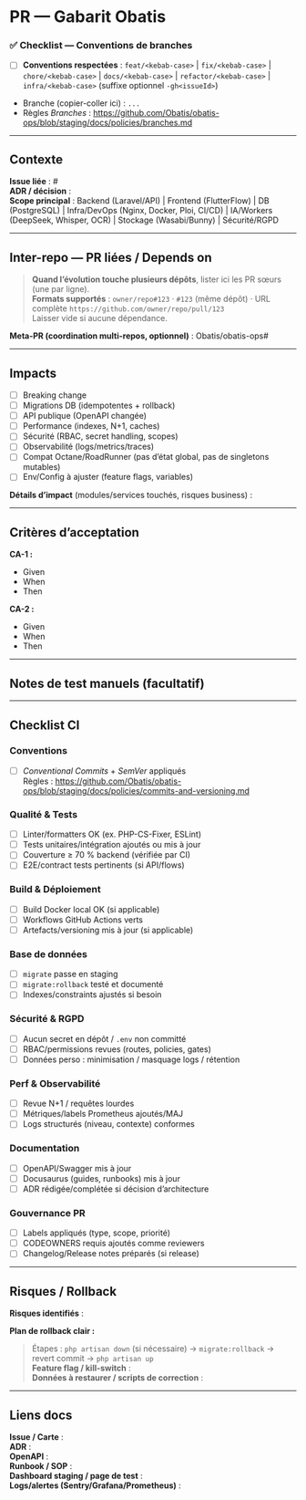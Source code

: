 # PR — Gabarit Obatis

### ✅ Checklist — Conventions de branches

- [ ] **Conventions respectées** :
      `feat/<kebab-case>` | `fix/<kebab-case>` | `chore/<kebab-case>` |
      `docs/<kebab-case>` | `refactor/<kebab-case>` | `infra/<kebab-case>`
      (suffixe optionnel `-gh<issueId>`)
- Branche (copier-coller ici) : `...`
- Règles *Branches* :
  <https://github.com/Obatis/obatis-ops/blob/staging/docs/policies/branches.md>

---

## Contexte

**Issue liée** : #  
**ADR / décision** :  
**Scope principal** : Backend (Laravel/API) | Frontend (FlutterFlow) |
DB (PostgreSQL) | Infra/DevOps (Nginx, Docker, Ploi, CI/CD) |
IA/Workers (DeepSeek, Whisper, OCR) | Stockage (Wasabi/Bunny) | Sécurité/RGPD

---

## Inter-repo — PR liées / Depends on

> **Quand l’évolution touche plusieurs dépôts**, lister ici les PR sœurs (une par ligne).  
> **Formats supportés** : `owner/repo#123` · `#123` (même dépôt) · URL complète `https://github.com/owner/repo/pull/123`  
> Laisser vide si aucune dépendance.

<!-- linked_prs:start -->

<!-- linked_prs:end -->

**Meta-PR (coordination multi-repos, optionnel)** : Obatis/obatis-ops#  

---

## Impacts

- [ ] Breaking change
- [ ] Migrations DB (idempotentes + rollback)
- [ ] API publique (OpenAPI changée)
- [ ] Performance (indexes, N+1, caches)
- [ ] Sécurité (RBAC, secret handling, scopes)
- [ ] Observabilité (logs/metrics/traces)
- [ ] Compat Octane/RoadRunner (pas d’état global, pas de singletons mutables)
- [ ] Env/Config à ajuster (feature flags, variables)

**Détails d’impact** (modules/services touchés, risques business) :

---

## Critères d’acceptation

**CA-1 :**
- Given
- When
- Then

**CA-2 :**
- Given
- When
- Then

---

## Notes de test manuels (facultatif)

---

## Checklist CI

### Conventions

- [ ] *Conventional Commits* + *SemVer* appliqués  
      Règles :
      <https://github.com/Obatis/obatis-ops/blob/staging/docs/policies/commits-and-versioning.md>

### Qualité & Tests

- [ ] Linter/formatters OK (ex. PHP-CS-Fixer, ESLint)
- [ ] Tests unitaires/intégration ajoutés ou mis à jour
- [ ] Couverture ≥ 70 % backend (vérifiée par CI)
- [ ] E2E/contract tests pertinents (si API/flows)

### Build & Déploiement

- [ ] Build Docker local OK (si applicable)
- [ ] Workflows GitHub Actions verts
- [ ] Artefacts/versioning mis à jour (si applicable)

### Base de données

- [ ] `migrate` passe en staging
- [ ] `migrate:rollback` testé et documenté
- [ ] Indexes/constraints ajustés si besoin

### Sécurité & RGPD

- [ ] Aucun secret en dépôt / `.env` non committé
- [ ] RBAC/permissions revues (routes, policies, gates)
- [ ] Données perso : minimisation / masquage logs / rétention

### Perf & Observabilité

- [ ] Revue N+1 / requêtes lourdes
- [ ] Métriques/labels Prometheus ajoutés/MAJ
- [ ] Logs structurés (niveau, contexte) conformes

### Documentation

- [ ] OpenAPI/Swagger mis à jour
- [ ] Docusaurus (guides, runbooks) mis à jour
- [ ] ADR rédigée/complétée si décision d’architecture

### Gouvernance PR

- [ ] Labels appliqués (type, scope, priorité)
- [ ] CODEOWNERS requis ajoutés comme reviewers
- [ ] Changelog/Release notes préparés (si release)

---

## Risques / Rollback

**Risques identifiés** :

**Plan de rollback clair :**  
> Étapes : `php artisan down` (si nécessaire) → `migrate:rollback` →
> revert commit → `php artisan up`  
**Feature flag / kill-switch** :  
**Données à restaurer / scripts de correction** :

---

## Liens docs

**Issue / Carte** :  
**ADR** :  
**OpenAPI** :  
**Runbook / SOP** :  
**Dashboard staging / page de test** :  
**Logs/alertes (Sentry/Grafana/Prometheus)** :

